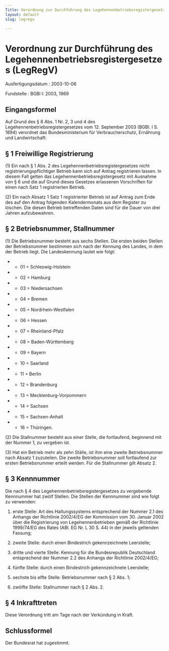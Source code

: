 ```yaml
---
Title: Verordnung zur Durchführung des Legehennenbetriebsregistergesetzes
layout: default
slug: legregv

---
```


# Verordnung zur Durchführung des Legehennenbetriebsregistergesetzes (LegRegV)

Ausfertigungsdatum
:   2003-10-06

Fundstelle
:   BGBl I: 2003, 1969



## Eingangsformel

Auf Grund des § 8 Abs. 1 Nr. 2, 3 und 4 des
Legehennenbetriebsregistergesetzes vom 12. September 2003 (BGBl. I S.
1894) verordnet das Bundesministerium für Verbraucherschutz, Ernährung
und Landwirtschaft:


## § 1 Freiwillige Registrierung

(1) Ein nach § 1 Abs. 2 des Legehennenbetriebsregistergesetzes nicht
registrierungspflichtiger Betrieb kann sich auf Antrag registrieren
lassen. In diesem Fall gelten das Legehennenbetriebsregistergesetz mit
Ausnahme von § 6 und die auf Grund dieses Gesetzes erlassenen
Vorschriften für einen nach Satz 1 registrierten Betrieb.

(2) Ein nach Absatz 1 Satz 1 registrierter Betrieb ist auf Antrag zum
Ende des auf den Antrag folgenden Kalendermonats aus dem Register zu
löschen. Die diesen Betrieb betreffenden Daten sind für die Dauer von
drei Jahren aufzubewahren.


## § 2 Betriebsnummer, Stallnummer

(1) Die Betriebsnummer besteht aus sechs Stellen. Die ersten beiden
Stellen der Betriebsnummer bestimmen sich nach der Kennung des Landes,
in dem der Betrieb liegt. Die Landeskennung lautet wie folgt:

*    *   01 = Schleswig-Holstein


*    *   02 = Hamburg


*    *   03 = Niedersachsen


*    *   04 = Bremen


*    *   05 = Nordrhein-Westfalen


*    *   06 = Hessen


*    *   07 = Rheinland-Pfalz


*    *   08 = Baden-Württemberg


*    *   09 = Bayern


*    *   10 = Saarland


*    *   11 = Berlin


*    *   12 = Brandenburg


*    *   13 = Mecklenburg-Vorpommern


*    *   14 = Sachsen


*    *   15 = Sachsen-Anhalt


*    *   16 = Thüringen.




(2) Die Stallnummer besteht aus einer Stelle, die fortlaufend,
beginnend mit der Nummer 1, zu vergeben ist.

(3) Hat ein Betrieb mehr als zehn Ställe, ist ihm eine zweite
Betriebsnummer nach Absatz 1 zuzuteilen. Die zweite Betriebsnummer
soll fortlaufend zur ersten Betriebsnummer erteilt werden. Für die
Stallnummer gilt Absatz 2.


## § 3 Kennnummer

Die nach § 4 des Legehennenbetriebsregistergesetzes zu vergebende
Kennnummer hat zwölf Stellen. Die Stellen der Kennnummer sind wie
folgt zu verwenden:

1.  erste Stelle: Art des Haltungssystems entsprechend der Nummer 2.1 des
    Anhangs der Richtlinie 2002/4/EG der Kommission vom 30. Januar 2002
    über die Registrierung von Legehennenbetrieben gemäß der Richtlinie
    1999/74/EG des Rates (ABl. EG Nr. L 30 S. 44) in der jeweils geltenden
    Fassung;


2.  zweite Stelle: durch einen Bindestrich gekennzeichnete Leerstelle;


3.  dritte und vierte Stelle: Kennung für die Bundesrepublik Deutschland
    entsprechend der Nummer 2.2 des Anhangs der Richtlinie 2002/4/EG;


4.  fünfte Stelle: durch einen Bindestrich gekennzeichnete Leerstelle;


5.  sechste bis elfte Stelle: Betriebsnummer nach § 2 Abs. 1;


6.  zwölfte Stelle: Stallnummer nach § 2 Abs. 2.





## § 4 Inkrafttreten

Diese Verordnung tritt am Tage nach der Verkündung in Kraft.


## Schlussformel

Der Bundesrat hat zugestimmt.


